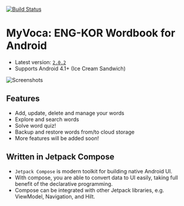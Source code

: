 [![Build Status](https://app.bitrise.io/app/9dfb3c6ede76aa3c/status.svg?token=tfZLY0r58h_J4uT2eI1AlA)](https://app.bitrise.io/app/9dfb3c6ede76aa3c)

# MyVoca: ENG-KOR Wordbook for Android
* Latest version: [`2.0.2`](https://play.google.com/store/apps/details?id=hsk.practice.myvoca)
* Supports Android 4.1+ (Ice Cream Sandwich)

![Screenshots](https://user-images.githubusercontent.com/45386920/136682638-1111cd9d-6d42-4ed8-b892-8923a3522fd6.png)


## Features
* Add, update, delete and manage your words
* Explore and search words
* Solve word quiz!
* Backup and restore words from/to cloud storage
* More features will be added soon!

## Written in Jetpack Compose
* `Jetpack Compose` is modern toolkit for building native Android UI. 
* With compose, you are able to convert data to UI easily, taking full benefit of the declarative programming.
* Compose can be integrated with other Jetpack libraries, e.g. ViewModel, Navigation, and Hilt.
